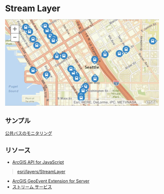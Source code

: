 # Stream Layer

[![](img/streamlayer.jpg)]()

## サンプル
[公共バスのモニタリング](http://esrijapan.github.io/arcgis-samples-js/stream-layer/seattlebus.html)

## リソース

* [ArcGIS API for JavaScript](https://developers.arcgis.com/javascript/)
> [esri/layers/StreamLayer](https://developers.arcgis.com/javascript/jsapi/streamlayer-amd.html)
* [ArcGIS GeoEvent Extension for Server](http://server.arcgis.com/ja/geoevent-extension/)
* [ストリーム サービス](http://server.arcgis.com/ja/server/latest/publish-services/windows/stream-services.htm)

